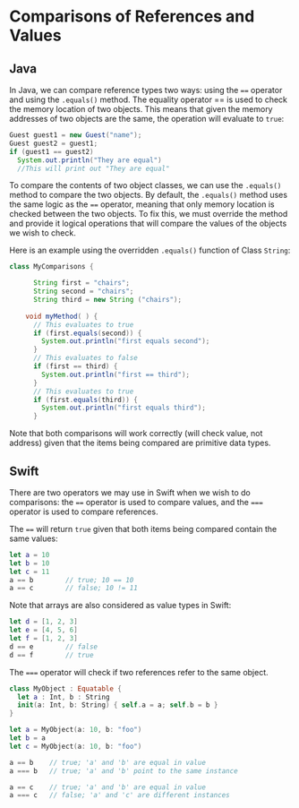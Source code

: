 # Comparisons of References and Values

## Java
In Java, we can compare reference types two ways: using the `==` operator and using the `.equals()` method. The equality operator == is used
to check the memory location of two objects. This means that given the memory addresses of two objects are the same, the operation will 
evaluate to `true`:

```java
Guest guest1 = new Guest("name");
Guest guest2 = guest1;
if (guest1 == guest2)
  System.out.println("They are equal")
  //This will print out "They are equal"
```

To compare the contents of two object classes, we can use the `.equals()` method to compare the two objects. By default, the `.equals()` method
uses the same logic as the `==` operator, meaning that only memory location is checked between the two objects. To fix this, we must override
the method and provide it logical operations that will compare the values of the objects we wish to check.

Here is an example using the overridden `.equals()` function of Class `String`:

```java
class MyComparisons {

	  String first = "chairs";
	  String second = "chairs";
	  String third = new String ("chairs");
    
    void myMethod( ) {
	  // This evaluates to true
	  if (first.equals(second)) {
	    System.out.println("first equals second");
	  }
	  // This evaluates to false
	  if (first == third) {
	    System.out.println("first == third");
	  }
	  // This evaluates to true
	  if (first.equals(third)) {
	    System.out.println("first equals third");
	  }
```

Note that both comparisons will work correctly (will check value, not address) given that the items being compared are primitive data types.

## Swift

There are two operators we may use in Swift when we wish to do comparisons: the `==` operator is used to compare values, and the `===` operator
is used to compare references. 

The `==` will return `true` given that both items being compared contain the same values:
```swift
let a = 10
let b = 10
let c = 11
a == b        // true; 10 == 10
a == c        // false; 10 != 11
```

Note that arrays are also considered as value types in Swift:
```swift
let d = [1, 2, 3]
let e = [4, 5, 6]
let f = [1, 2, 3]
d == e        // false
d == f        // true
```

The `===` operator will check if two references refer to the same object. 
```swift
class MyObject : Equatable {
  let a : Int, b : String
  init(a: Int, b: String) { self.a = a; self.b = b }
}

let a = MyObject(a: 10, b: "foo")
let b = a
let c = MyObject(a: 10, b: "foo")

a == b    // true; 'a' and 'b' are equal in value
a === b   // true; 'a' and 'b' point to the same instance

a == c    // true; 'a' and 'b' are equal in value
a === c   // false; 'a' and 'c' are different instances
```
